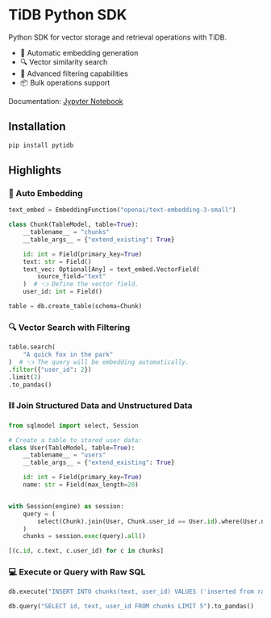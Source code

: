 # TiDB Python SDK

Python SDK for vector storage and retrieval operations with TiDB.

- 🔄 Automatic embedding generation
- 🔍 Vector similarity search
- 🎯 Advanced filtering capabilities
- 📦 Bulk operations support

Documentation: [Jypyter Notebook](docs/quickstart.ipynb)

## Installation

```bash
pip install pytidb
```

## Highlights

### 🤖 Auto Embedding

```python
text_embed = EmbeddingFunction("openai/text-embedding-3-small")

class Chunk(TableModel, table=True):
    __tablename__ = "chunks"
    __table_args__ = {"extend_existing": True}

    id: int = Field(primary_key=True)
    text: str = Field()
    text_vec: Optional[Any] = text_embed.VectorField(
        source_field="text"
    )  # 👈 Define the vector field.
    user_id: int = Field()

table = db.create_table(schema=Chunk)
```

### 🔍 Vector Search with Filtering

```python
table.search(
    "A quick fox in the park"
)  # 👈 The query will be embedding automatically.
.filter({"user_id": 2})
.limit(2)
.to_pandas()
```

### ⛓ Join Structured Data and Unstructured Data

```python
from sqlmodel import select, Session

# Create a table to stored user data:
class User(TableModel, table=True):
    __tablename__ = "users"
    __table_args__ = {"extend_existing": True}

    id: int = Field(primary_key=True)
    name: str = Field(max_length=20)


with Session(engine) as session:
    query = (
        select(Chunk).join(User, Chunk.user_id == User.id).where(User.name == "Alice")
    )
    chunks = session.exec(query).all()

[(c.id, c.text, c.user_id) for c in chunks]
```


### 💻 Execute or Query with Raw SQL

```python
db.execute("INSERT INTO chunks(text, user_id) VALUES ('inserted from raw sql', 5)")
```

```python
db.query("SELECT id, text, user_id FROM chunks LIMIT 5").to_pandas()
```
